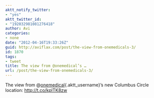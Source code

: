 ```yaml
---
aktt_notify_twitter:
- "yes"
aktt_twitter_id:
- "192032981081276418"
author: Avi
categories:
- none
date: "2012-04-16T19:33:26Z"
guid: http://aviflax.com/post/the-view-from-onemedicals-3/
id: 1870
tags:
- tweet
title: The view from @onemedical’s …
url: /post/the-view-from-onemedicals-3/
---
```

The view from @[onemedical](http://twitter.com/onemedical){.aktt_username}’s new Columbus Circle location: <a href="http://t.co/kplTK8zw" rel="nofollow">http://t.co/kplTK8zw</a>